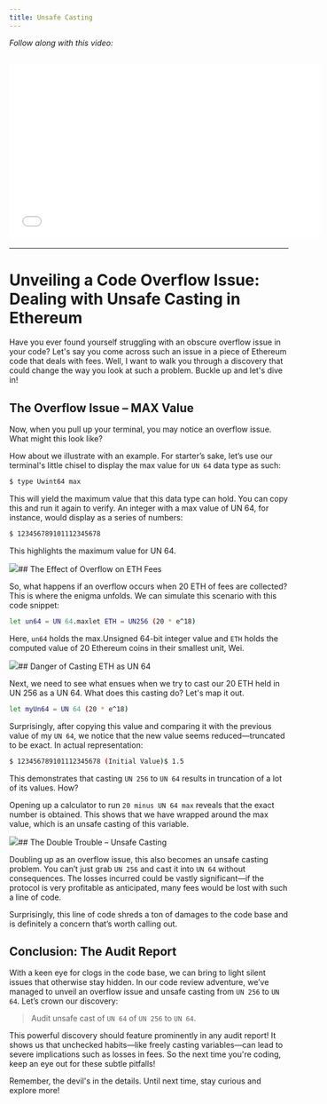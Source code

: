 ```yaml
---
title: Unsafe Casting
---
```


_Follow along with this video:_

## <iframe width="560" height="315" src="VIDEO_LINK" title="vimeo" frameborder="0" allow="accelerometer; autoplay; clipboard-write; encrypted-media; gyroscope; picture-in-picture; web-share" allowfullscreen></iframe>

---

# Unveiling a Code Overflow Issue: Dealing with Unsafe Casting in Ethereum

Have you ever found yourself struggling with an obscure overflow issue in your code? Let's say you come across such an issue in a piece of Ethereum code that deals with fees. Well, I want to walk you through a discovery that could change the way you look at such a problem. Buckle up and let's dive in!

## The Overflow Issue – MAX Value

Now, when you pull up your terminal, you may notice an overflow issue. What might this look like?

How about we illustrate with an example. For starter’s sake, let’s use our terminal's little chisel to display the max value for `UN 64` data type as such:

```bash
$ type Uwint64 max
```

This will yield the maximum value that this data type can hold. You can copy this and run it again to verify. An integer with a max value of UN 64, for instance, would display as a series of numbers:

```bash
$ 123456789101112345678
```

This highlights the maximum value for UN 64.

![](https://cdn.videotap.com/fytpgvHqwMiVQT0IRTQM-49.5.png)## The Effect of Overflow on ETH Fees

So, what happens if an overflow occurs when 20 ETH of fees are collected? This is where the enigma unfolds. We can simulate this scenario with this code snippet:

```bash
let un64 = UN 64.maxlet ETH = UN256 (20 * e^18)
```

Here, `un64` holds the max.Unsigned 64-bit integer value and `ETH` holds the computed value of 20 Ethereum coins in their smallest unit, Wei.

![](https://cdn.videotap.com/OH27oWqZxNCfkB6SimEB-81.png)## Danger of Casting ETH as UN 64

Next, we need to see what ensues when we try to cast our 20 ETH held in UN 256 as a UN 64. What does this casting do? Let's map it out.

```bash
let myUn64 = UN 64 (20 * e^18)
```

Surprisingly, after copying this value and comparing it with the previous value of my `UN 64`, we notice that the new value seems reduced—truncated to be exact. In actual representation:

```bash
$ 123456789101112345678 (Initial Value)$ 1.5                                 (After Casting)
```

This demonstrates that casting `UN 256` to `UN 64` results in truncation of a lot of its values. How?

Opening up a calculator to run `20 minus UN 64 max` reveals that the exact number is obtained. This shows that we have wrapped around the max value, which is an unsafe casting of this variable.

![](https://cdn.videotap.com/XcTeQLGswCK42guJBqbp-130.5.png)## The Double Trouble – Unsafe Casting

Doubling up as an overflow issue, this also becomes an unsafe casting problem. You can’t just grab `UN 256` and cast it into `UN 64` without consequences. The losses incurred could be vastly significant—if the protocol is very profitable as anticipated, many fees would be lost with such a line of code.

Surprisingly, this line of code shreds a ton of damages to the code base and is definitely a concern that’s worth calling out.

## Conclusion: The Audit Report

With a keen eye for clogs in the code base, we can bring to light silent issues that otherwise stay hidden. In our code review adventure, we’ve managed to unveil an overflow issue and unsafe casting from `UN 256` to `UN 64`. Let’s crown our discovery:

> Audit unsafe cast of `UN 64` of `UN 256` to `UN 64`.

This powerful discovery should feature prominently in any audit report! It shows us that unchecked habits—like freely casting variables—can lead to severe implications such as losses in fees. So the next time you're coding, keep an eye out for these subtle pitfalls!

Remember, the devil's in the details. Until next time, stay curious and explore more!
